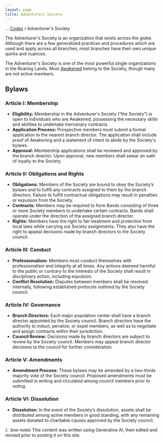 ```yaml
---
layout: page
title: Adventurers Society
---
```

<span class="breadcrumbs" markdown="1">... [Codex](/codex) / Adventurer's Society</span>

The Adventurer's Society is an organization that exists across the globe. Although there are a few generalized practices and procedures which are used and apply across all branches, most branches have their own unique quirks and nuances.

The Adventurer's Society is one of the most powerful single organizations in the Roaring Lands. Most [Awakened](/codex/the-awakened) belong to the Society, though many are not active members.

## Bylaws
### Article I: Membership

- **Eligibility:** Membership in the Adventurer's Society (“the Society") is open to individuals who are Awakened, possessing the necessary skills and abilities to undertake mercenary contracts.
- **Application Process:** Prospective members must submit a formal application to the nearest branch director. The application shall include proof of Awakening and a statement of intent to abide by the Society's bylaws.
- **Approval:** Membership applications shall be reviewed and approved by the branch director. Upon approval, new members shall swear an oath of loyalty to the Society.

### Article II: Obligations and Rights

- **Obligations:** Members of the Society are bound to obey the Society’s bylaws and to fulfill any contracts assigned to them by the branch directors. Failure to fulfill contractual obligations may result in penalties or expulsion from the Society.
- **Contracts:** Members may be required to form Bands consisting of three or more Society members to undertake certain contracts. Bands shall operate under the direction of the assigned branch director.
- **Rights:** Members have the right to fair treatment and protection from local laws while carrying out Society assignments. They also have the right to appeal decisions made by branch directors to the Society council.

### Article III: Conduct

- **Professionalism:** Members must conduct themselves with professionalism and integrity at all times. Any actions deemed harmful to the public or contrary to the interests of the Society shall result in disciplinary action, including expulsion.
- **Conflict Resolution:** Disputes between members shall be resolved internally, following established protocols outlined by the Society council.

### Article IV: Governance

- **Branch Directors:** Each major population center shall have a branch director appointed by the Society council. Branch directors have the authority to induct, penalize, or expel members, as well as to negotiate and assign contracts within their jurisdiction.
- **Council Review:** Decisions made by branch directors are subject to review by the Society council. Members may appeal branch director decisions to the council for further consideration.

### Article V: Amendments

- **Amendment Process:** These bylaws may be amended by a two-thirds majority vote of the Society council. Proposed amendments must be submitted in writing and circulated among council members prior to voting.

### Article VI: Dissolution

- **Dissolution:** In the event of the Society’s dissolution, assets shall be distributed among active members in good standing, with any remaining assets donated to charitable causes approved by the Society council.

{: .box-note}
This content was written using Generative AI, then edited and revised prior to posting it on this site.